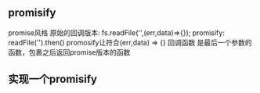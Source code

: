 ## promisify 
  promise风格 
  原始的回调版本:
    fs.readFile('',(err,data)=>{});
  promisify:
    readFile('').then()
promosify让符合(err,data) => {} 回调函数 是最后一个参数的函数，包裹之后返回promise版本的函数


## 实现一个promisify
  
